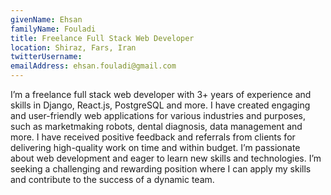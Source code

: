 ```yaml
---
givenName: Ehsan
familyName: Fouladi
title: Freelance Full Stack Web Developer
location: Shiraz, Fars, Iran
twitterUsername: 
emailAddress: ehsan.fouladi@gmail.com
---
```

I’m a freelance full stack web developer with 3+ years of experience and skills in Django, React.js, PostgreSQL and more. I have created engaging and user-friendly web applications for various industries and purposes, such as marketmaking robots, dental diagnosis, data management and more. I have received positive feedback and referrals from clients for delivering high-quality work on time and within budget. I’m passionate about web development and eager to learn new skills and technologies. I’m seeking a challenging and rewarding position where I can apply my skills and contribute to the success of a dynamic team.
